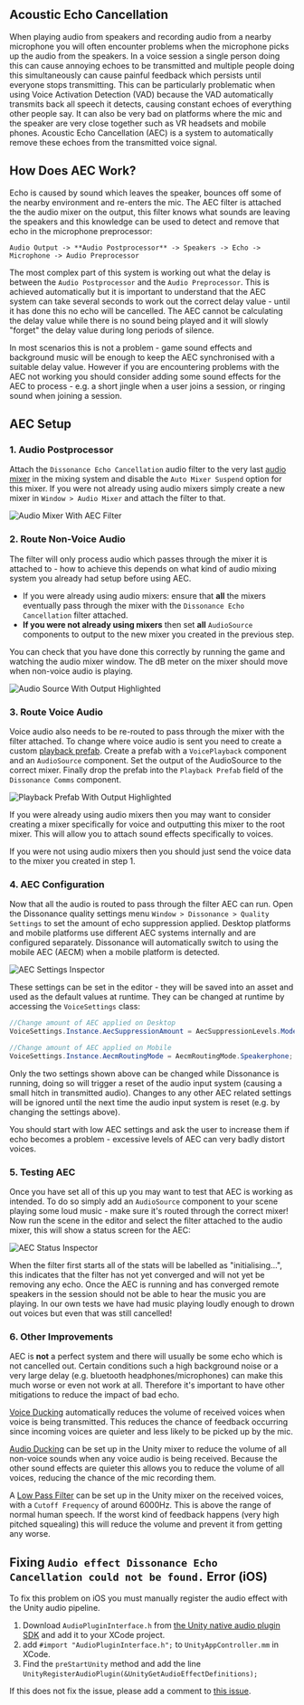 ## Acoustic Echo Cancellation

When playing audio from speakers and recording audio from a nearby microphone you will often encounter problems when the microphone picks up the audio from the speakers. In a voice session a single person doing this can cause annoying echoes to be transmitted and multiple people doing this simultaneously can cause painful feedback which persists until everyone stops transmitting. This can be particularly problematic when using Voice Activation Detection (VAD) because the VAD automatically transmits back all speech it detects, causing constant echoes of everything other people say. It can also be very bad on platforms where the mic and the speaker are very close together such as VR headsets and mobile phones. Acoustic Echo Cancellation (AEC) is a system to automatically remove these echoes from the transmitted voice signal.

## How Does AEC Work?

Echo is caused by sound which leaves the speaker, bounces off some of the nearby environment and re-enters the mic. The AEC filter is attached the the audio mixer on the output, this filter knows what sounds are leaving the speakers and this knowledge can be used to detect and remove that echo in the microphone preprocessor:

    Audio Output -> **Audio Postprocessor** -> Speakers -> Echo -> Microphone -> Audio Preprocessor

The most complex part of this system is working out what the delay is between the `Audio Postprocessor` and the `Audio Preprocessor`. This is achieved automatically but it is important to understand that the AEC system can take several seconds to work out the correct delay value - until it has done this no echo will be cancelled. The AEC cannot be calculating the delay value while there is no sound being played and it will slowly "forget" the delay value during long periods of silence.

In most scenarios this is not a problem - game sound effects and background music will be enough to keep the AEC synchronised with a suitable delay value. However if you are encountering problems with the AEC not working you should consider adding some sound effects for the AEC to process - e.g. a short jingle when a user joins a session, or ringing sound when joining a session.

## AEC Setup

### 1. Audio Postprocessor

Attach the `Dissonance Echo Cancellation` audio filter to the very last [audio mixer](https://docs.unity3d.com/Manual/AudioMixer.html) in the mixing system and disable the `Auto Mixer Suspend` option for this mixer. If you were not already using audio mixers simply create a new mixer in `Window > Audio Mixer` and attach the filter to that.

![Audio Mixer With AEC Filter](../images/AudioMixer_WithAecFilter.png)

### 2. Route Non-Voice Audio

The filter will only process audio which passes through the mixer it is attached to - how to achieve this depends on what kind of audio mixing system you already had setup before using AEC.

 - If you were already using audio mixers: ensure that **all** the mixers eventually pass through the mixer with the `Dissonance Echo Cancellation` filter attached.
 - **If you were not already using mixers** then set **all** `AudioSource` components to output to the new mixer you created in the previous step.

You can check that you have done this correctly by running the game and watching the audio mixer window. The dB meter on the mixer should move when non-voice audio is playing.

![Audio Source With Output Highlighted](../images/AudioSource_OutputHighlighted.png)

### 3. Route Voice Audio

Voice audio also needs to be re-routed to pass through the mixer with the filter attached. To change where voice audio is sent you need to create a custom [playback prefab](/Tutorials/Playback-Prefab). Create a prefab with a `VoicePlayback` component and an `AudioSource` component. Set the output of the AudioSource to the correct mixer. Finally drop the prefab into the `Playback Prefab` field of the `Dissonance Comms` component.

![Playback Prefab With Output Highlighted](../images/PlaybackPrefab_OutputHighlighted.png)

If you were already using audio mixers then you may want to consider creating a mixer specifically for voice and outputting this mixer to the root mixer. This will allow you to attach sound effects specifically to voices.

If you were not using audio mixers then you should just send the voice data to the mixer you created in step 1.

### 4. AEC Configuration

Now that all the audio is routed to pass through the filter AEC can run. Open the Dissonance quality settings menu `Window > Dissonance > Quality Settings` to set the amount of echo suppression applied. Desktop platforms and mobile platforms use different AEC systems internally and are configured separately. Dissonance will automatically switch to using the mobile AEC (AECM) when a mobile platform is detected.

![AEC Settings Inspector](../images/AecSettings.png)

These settings can be set in the editor - they will be saved into an asset and used as the default values at runtime. They can be changed at runtime by accessing the `VoiceSettings` class:

```csharp
//Change amount of AEC applied on Desktop
VoiceSettings.Instance.AecSuppressionAmount = AecSuppressionLevels.Moderate;

//Change amount of AEC applied on Mobile
VoiceSettings.Instance.AecmRoutingMode = AecmRoutingMode.Speakerphone;
```

Only the two settings shown above can be changed while Dissonance is running, doing so will trigger a reset of the audio input system (causing a small hitch in transmitted audio). Changes to any other AEC related settings will be ignored until the next time the audio input system is reset (e.g. by changing the settings above).

You should start with low AEC settings and ask the user to increase them if echo becomes a problem - excessive levels of AEC can very badly distort voices.

### 5. Testing AEC

Once you have set all of this up you may want to test that AEC is working as intended. To do so simply add an `AudioSource` component to your scene playing some loud music - make sure it's routed through the correct mixer! Now run the scene in the editor and select the filter attached to the audio mixer, this will show a status screen for the AEC:

![AEC Status Inspector](../images/AecStatus.png)

When the filter first starts all of the stats will be labelled as "initialising...", this indicates that the filter has not yet converged and will not yet be removing any echo. Once the AEC is running and has converged remote speakers in the session should not be able to hear the music you are playing. In our own tests we have had music playing loudly enough to drown out voices but even that was still cancelled!

### 6. Other Improvements

AEC is **not** a perfect system and there will usually be some echo which is not cancelled out. Certain conditions such a high background noise or a very large delay (e.g. bluetooth headphones/microphones) can make this much worse or even not work at all. Therefore it's important to have other mitigations to reduce the impact of bad echo.

[Voice Ducking](../Reference/Other/VoiceSettings#audio-duck-attenuation) automatically reduces the volume of received voices when voice is being transmitted. This reduces the chance of feedback occurring since incoming voices are quieter and less likely to be picked up by the mic.

[Audio Ducking](../Audio-Mixing#volume-ducking) can be set up in the Unity mixer to reduce the volume of all non-voice sounds when any voice audio is being received. Because the other sound effects are quieter this allows you to reduce the volume of all voices, reducing the chance of the mic recording them.

A [Low Pass Filter](https://docs.unity3d.com/Manual/class-AudioLowPassFilter.html) can be set up in the Unity mixer on the received voices, with a `Cutoff Frequency` of around 6000Hz. This is above the range of normal human speech. If the worst kind of feedback happens (very high pitched squealing) this will reduce the volume and prevent it from getting any worse.

## Fixing `Audio effect Dissonance Echo Cancellation could not be found.` Error (iOS)

To fix this problem on iOS you must manually register the audio effect with the Unity audio pipeline.

1. Download `AudioPluginInterface.h` from [the Unity native audio plugin SDK](https://github.com/Unity-Technologies/NativeAudioPlugins) and add it to your XCode project.
2. add `#import "AudioPluginInterface.h";` to `UnityAppController.mm` in XCode.
3. Find the `preStartUnity` method and add the line `UnityRegisterAudioPlugin(&UnityGetAudioEffectDefinitions);`

If this does not fix the issue, please add a comment to [this issue](https://github.com/Placeholder-Software/Dissonance/issues/80).